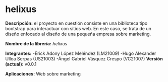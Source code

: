 # helixus

**Descripción:** el proyecto en cuestión consiste en una biblioteca tipo bootstrap para interactuar con sitios web. En este caso, se trata de un diseño enfocado al diseño de una pequeña empresa sobre marketing.

**Nombre de la librería:** *helixus*

**Integrantes:** 
  -Erick Adony López Meléndez (LM21009)
  -Hugo Alexander Ulloa Serpas (US21003)
  -Ángel Gabriel Vásquez Crespo (VC21007)
**Versión (actual):** v0.0.1

**Aplicaciones:** Web sobre marketing
